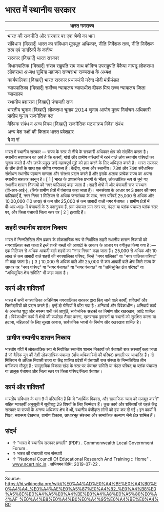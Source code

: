 # भारत में स्थानीय सरकार

| भारत गणराज्य |
| --- |
|  |
| भारत की राजनीति और सरकार पर एक श्रेणी का भाग |
| संविधान [दिखाएँ] भारत का संविधान मूलभूत अधिकार, नीति निर्देशक तत्व, नीति निर्देशक तत्व एवं नागरिकों के कर्तव्य |
| सरकार [दिखाएँ] भारत सरकार |
| विधानपालिक [दिखाएँ] संसद राष्ट्रपति राम नाथ कोविन्द उपराष्ट्रपति वेंकैया नायडू लोकसभा लोकसभा अध्यक्ष सुमित्रा महाजन राज्यसभा राज्यसभा के अध्यक्ष |
| कार्यपालिका [दिखाएँ] भारत सरकार प्रधानमंत्री नरेन्द्र मोदी मंत्रीमंडल |
| न्यायपालिका [दिखाएँ] सर्वोच्च न्यायालय न्यायाधीश दीपक मिश्र उच्च न्यायालय जिला न्यायालय |
| स्थानीय प्रशासन [दिखाएँ] पंचायती राज |
| भारतीय चुनाव [दिखाएँ] लोकसभा चुनाव 2014 चुनाव आयोग मुख्य निर्वाचन अधिकारी प्रांतीय चुनाव राजनैतिक दल |
| वैश्विक संबंध व अन्य विषय [दिखाएँ] राजनैतिक घटनाक्रम विदेश संबंध |
| अन्य देश नक्षों की किताब भारत प्रवेशद्वार |
| दे वा सं |

भारत में स्थानीय सरकार — राज्य के स्तर से नीचे के सरकारी अधिकार क्षेत्र को संदर्भित करता है। स्थानीय स्वशासन का अर्थ है कि कस्बों, गांवों और ग्रामीण बस्तियों में रहने वाले लोग स्थानीय परिषदों का चुनाव करते हैं और उनके प्रमुख उन्हें महत्वपूर्ण मुद्दों को हल करने के लिए अधिकृत करते हैं। भारत सरकार के तीन क्षेत्रों के साथ एक संघीय गणराज्य है : केंद्रीय, राज्य और स्थानीय। 73वां और 74वां संवैधानिक संशोधन स्थानीय पहचान मान्यता और संरक्षण प्रदान करते हैं और इसके अलावा प्रत्येक राज्य का अपना स्थानीय सरकार कानून है। [ 1 ] भारत के प्रशासनिक प्रभागों के भीतर, लोकतांत्रिक रूप से चुने गए स्थानीय शासन निकायों को नगर पालिकाएं कहा जाता है। शहरी क्षेत्रों में और पंचायती राज संस्थान (पी॰आर॰आई॰), (सिर्फ ग्रामीण क्षेत्रों में पंचायत कहा जाता है)। जनसंख्या के आधार पर 3 प्रकार की नगर पालिकाएँ हैं, नगर निगम 1 मिलियन से अधिक जनसंख्या के साथ, नगर परिषदें 25,000 से अधिक और 10,00,000 (10 लाख) से कम और 25,000 से कम आबादी वाली नगर पंचायत । ग्रामीण क्षेत्रों में पी॰आर॰आइ॰ में पंचायतों के 3 पदानुक्रम हैं, ग्राम पंचायत ग्राम स्तर पर, मंडल या ब्लॉक पंचायत ब्लॉक स्तर पर, और जिला पंचायतें जिला स्तर पर [ 2 ] इत्यादि हैं।

## शहरी स्थानीय शासन निकाय

भारत में निम्नलिखित तीन प्रकार के लोकतांत्रिक रूप से निर्वाचित शहरी स्थानीय शासन निकायों को नगरपालिका कहा जाता है इन्हें शहरी बस्ती की आबादी के आकार के आधार पर वर्गीकृत किया गया है :—
एक मिलियन से अधिक आबादी वाले शहरों का "नगर निगम" कहा जाता हैं। 25,000 से अधिक और 10 लाख से कम आबादी वाले शहरों की नगरपालिका परिषद, जिन्हें "नगर पालिका" या "नगर पालिका परिषद" भी कहा जाता है। [ 3 ] 10,000 से अधिक वाले और 25,000 से कम आबादी वाले क्षेत्र जिसे राज्य के आधार पर "नगर परिषद" या "नगर पंचायत" या "नगर पंचायत" या "अधिसूचित क्षेत्र परिषद" या "अधिसूचित क्षेत्र समिति" भी कहा जाता है।

## कार्य और शक्तियाँ

भारत में सभी नगरपालिका अधिनियम नगरपालिका सरकार द्वारा किए जाने वाले कार्यों, शक्तियों और जिम्मेदारियों को प्रदान करते हैं। इन्हें दो श्रेणियों में बाँटा गया है : अनिवार्य और विवेकाधीन। अनिवार्य कार्य के अन्तर्गत शुद्ध और स्वस्थ पानी की आपूर्ति, सार्वजनिक सड़कों का निर्माण और रखरखाव, आदि शामिल हैं। विवेकाधीन कार्य में क्षेत्रों की रूपरेखा तैयार करना, खतरनाक इमारतों या स्थानों को सुरक्षित करना या हटाना, महिलाओं के लिए सुरक्षा आवास, सार्वजनिक भवनों के निर्माण और रखरखाव शामिल है।

## ‌ ग्रामीण स्थानीय शासन निकाय

भारतीय गाँवों में लोकतांत्रिक रूप से निर्वाचित स्थानीय शासन निकायों को पंचायती राज संस्थाएँ कहा जाता है जो वैदिक युग की देशी लोकतांत्रिक पंचायत (पाँच अधिकारियों की परिषद) प्रणाली पर आधारित हैं। दो मिलियन से अधिक निवासी राज्य या केंद्र शासित प्रदेशों में पंचायती राज संस्था के निम्नलिखित तीन वर्गीकरण मौजूद हैं : सामुदायिक विकास खंड के स्तर पर पंचायत समिति या मंडल परिषद् या ब्लॉक पंचायत या तालुक पंचायत और जिला स्तर पर जिला परिषद/जिला पंचायत।

## कार्य और शक्तियाँ

भारतीय संविधान के भाग 9 में परिभाषित है कि ये "आर्थिक विकास, और सामाजिक न्याय को मजबूत करने" सहित ग्यारहवीं अनुसूची में सूचीबद्ध 29 विषयों के लिए जिम्मेदार हैं। कुछ कार्य और शक्तियाँ जो पहले केंद्र सरकार या राज्यों के अनन्य अधिकार क्षेत्र में थीं, स्थानीय पंजीकृत लोगों को हरा कर दी गईं। इन कार्यों में शिक्षा, स्वास्थ्य देखभाल, ग्रामीण विकास, आधारभूत संरचना और सामाजिक कल्याण जैसे क्षेत्र शामिल हैं।

## संदर्भ

- ↑ "भारत में स्थानीय सरकार प्रणाली" (PDF) . Commonwealth Local Government Forum .
- ↑ भारत की पंचायती राज संस्थायें
- ↑ "National Council Of Educational Research And Training :: Home" . www.ncert.nic.in . अभिगमन तिथि: 2019-07-22 .

---
Source: https://hi.wikipedia.org/wiki/%E0%A4%AD%E0%A4%BE%E0%A4%B0%E0%A4%A4_%E0%A4%AE%E0%A5%87%E0%A4%82_%E0%A4%B8%E0%A5%8D%E0%A4%A5%E0%A4%BE%E0%A4%A8%E0%A5%80%E0%A4%AF_%E0%A4%B8%E0%A4%B0%E0%A4%95%E0%A4%BE%E0%A4%B0
